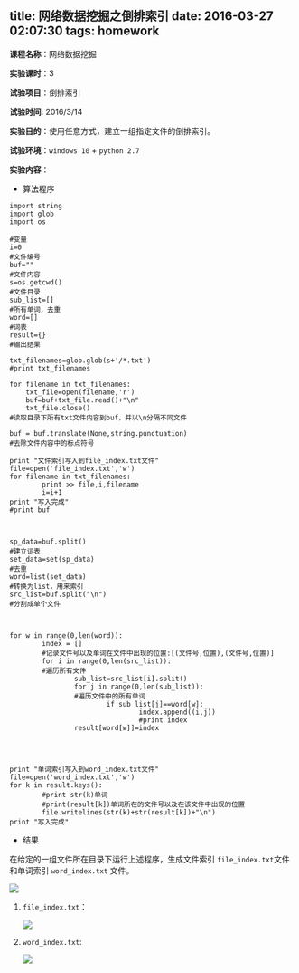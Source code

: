 title: 网络数据挖掘之倒排索引
date: 2016-03-27 02:07:30
tags: homework
---

**课程名称**：网络数据挖掘

**实验课时**：3

**试验项目**：倒排索引

**试验时间**: 2016/3/14

**实验目的**：使用任意方式，建立一组指定文件的倒排索引。

**试验环境**：`windows 10` + `python 2.7`

<!--more-->

**实验内容**：

- 算法程序

```
import string
import glob
import os

#变量
i=0
#文件编号
buf=""
#文件内容
s=os.getcwd()
#文件目录
sub_list=[]
#所有单词，去重
word=[]
#词表
result={}
#输出结果

txt_filenames=glob.glob(s+'/*.txt')
#print txt_filenames

for filename in txt_filenames:
	txt_file=open(filename,'r')
	buf=buf+txt_file.read()+"\n"
	txt_file.close()
#读取目录下所有txt文件内容到buf，并以\n分隔不同文件

buf = buf.translate(None,string.punctuation)
#去除文件内容中的标点符号

print "文件索引写入到file_index.txt文件"
file=open('file_index.txt','w')
for filename in txt_filenames:        
        print >> file,i,filename        
        i=i+1        
print "写入完成"   
#print buf



sp_data=buf.split()
#建立词表
set_data=set(sp_data)
#去重
word=list(set_data)
#转换为list，用来索引
src_list=buf.split("\n")
#分割成单个文件



for w in range(0,len(word)):
        index = []
        #记录文件号以及单词在文件中出现的位置:[(文件号,位置),(文件号,位置)]
        for i in range(0,len(src_list)):
        #遍历所有文件
                sub_list=src_list[i].split()               
                for j in range(0,len(sub_list)):
                #遍历文件中的所有单词
                        if sub_list[j]==word[w]:
                                index.append((i,j))
                                #print index
                result[word[w]]=index




print "单词索引写入到word_index.txt文件"
file=open('word_index.txt','w')
for k in result.keys():
        #print str(k)单词
        #print(result[k])单词所在的文件号以及在该文件中出现的位置
        file.writelines(str(k)+str(result[k])+"\n")
print "写入完成"

```

- 结果

在给定的一组文件所在目录下运行上述程序，生成文件索引 `file_index.txt`文件和单词索引 `word_index.txt` 文件。

![][1]

1. `file_index.txt`：

    ![][2]

2. `word_index.txt`:

   ![][3] 


  [1]: http://7i7k6x.com1.z0.glb.clouddn.com/Image%202016-03-27-01%EF%BC%9A43.png
  [2]: http://7i7k6x.com1.z0.glb.clouddn.com/Image%202016-03-27-02%EF%BC%9A04.png
  [3]: http://7i7k6x.com1.z0.glb.clouddn.com/Image%202016-03-27-02%EF%BC%9A05.png